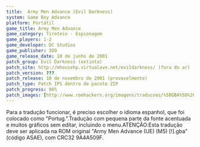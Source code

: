```yaml
---
title:  Army Men Advance (Evil Darkness)
system: Game Boy Advance
platform: Portátil
game_title: Army Men Advance
game_category: Tiroteio - Espionagem
game_players: 1-2
game_developer: DC Studios
game_publisher: 3DO
game_release_date: 10 de junho de 2001
patch_group: Evil Darkness (extinta)
patch_site: http://mhousehp.virtualave.net/evildarkness/ (fora do ar)
patch_version: ???
patch_release: 18 de novembro de 2001 (provavelmente)
patch_type: Patch IPS dentro de pacote ZIP
patch_progress: 98%
patch_images: [http://www.romhackers.org/imagens/traducoes/%5BGBA%5D%20Army%20Men%20Advance%20-%20Evil%20Darkness%20-%201.png,http://www.romhackers.org/imagens/traducoes/%5BGBA%5D%20Army%20Men%20Advance%20-%20Evil%20Darkness%20-%202.png,http://www.romhackers.org/imagens/traducoes/%5BGBA%5D%20Army%20Men%20Advance%20-%20Evil%20Darkness%20-%203.png]
---
```

Para a tradução funcionar, é preciso escolher o idioma espanhol, que foi colocado como "Portug.".Tradução com pequena parte da fonte acentuada e muitos gráficos sem editar, incluindo o menu.ATENÇÃO:Esta tradução deve ser aplicada na ROM original "Army Men Advance (UE) (M5) [!].gba" (código ASAE), com CRC32 9A4A509F.